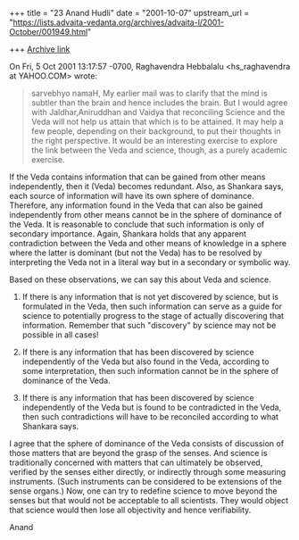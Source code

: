 +++
title = "23 Anand Hudli"
date = "2001-10-07"
upstream_url = "https://lists.advaita-vedanta.org/archives/advaita-l/2001-October/001949.html"

+++
[Archive link](https://lists.advaita-vedanta.org/archives/advaita-l/2001-October/001949.html)

On Fri, 5 Oct 2001 13:17:57 -0700, Raghavendra Hebbalalu
<hs_raghavendra at YAHOO.COM> wrote:

>sarvebhyo namaH,
>      My earlier mail was to clarify that the mind is
>subtler than the brain and hence includes the brain.
>But I would agree with Jaldhar,Aniruddhan and Vaidya
>that reconciling Science and the Veda will not help us
>attain that which is to be attained. It may help a few
>people, depending on their background, to put their
>thoughts in the right perspective.
>      It would be an interesting exercise to explore
>the link between the Veda and science, though, as a
>purely academic exercise.
>

If the Veda contains information that can be gained from other means
independently, then it (Veda) becomes redundant. Also, as Shankara
says, each source of information will have its own sphere of dominance.
Therefore, any information found in the Veda that can also be gained
independently from other means cannot be in the sphere of dominance
of the Veda. It is reasonable to conclude that such information is
only of secondary importance. Again, Shankara holds that any apparent
contradiction between the Veda and other means of knowledge in a sphere
where the latter is dominant (but not the Veda) has to be resolved by
interpreting the Veda not in a literal way but in a secondary or symbolic
way.

Based on these observations, we can say this about Veda and science.

1. If there is any information that is not yet discovered by science,
but is formulated in the Veda, then such information can serve as a
guide for science to potentially progress to the stage of actually
discovering that information. Remember that such "discovery" by science
may not be possible in all cases!

2. If there is any information that has been discovered by science
independently of the Veda but also found in the Veda, according to
some interpretation, then such information cannot be in the sphere of
dominance of the Veda.

3. If there is any information that has been discovered by science
independently of the Veda but is found to be contradicted in the Veda,
then such contradictions will have to be reconciled according to what
Shankara says.

I agree that the sphere of dominance of the Veda consists of discussion
of those matters that are beyond the grasp of the senses. And science
is traditionally concerned with matters that can ultimately be observed,
verified by the senses either directly, or indirectly through some
measuring instruments. (Such instruments can be considered to be
extensions of the sense organs.) Now, one can try to redefine science
to move beyond the senses but that would not be acceptable to all
scientists. They would object that science would then lose all
objectivity and hence verifiability.

Anand

